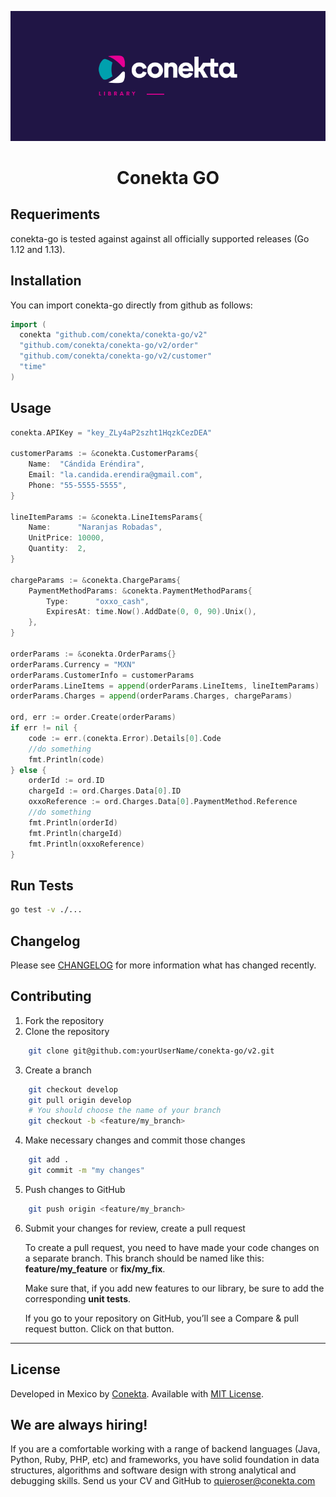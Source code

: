 <div align="center">
  
![banner](readme_files/banner.png)

# Conekta GO

</div>

## Requeriments

conekta-go is tested against against all officially supported releases (Go 1.12 and 1.13).

## Installation

You can import conekta-go directly from github as follows:

```go
import (
  conekta "github.com/conekta/conekta-go/v2"
  "github.com/conekta/conekta-go/v2/order"
  "github.com/conekta/conekta-go/v2/customer"
  "time"
)
```

## Usage

```go
conekta.APIKey = "key_ZLy4aP2szht1HqzkCezDEA"

customerParams := &conekta.CustomerParams{
	Name:  "Cándida Eréndira",
	Email: "la.candida.erendira@gmail.com",
	Phone: "55-5555-5555",
}

lineItemParams := &conekta.LineItemsParams{
	Name:      "Naranjas Robadas",
	UnitPrice: 10000,
	Quantity:  2,
}

chargeParams := &conekta.ChargeParams{
	PaymentMethodParams: &conekta.PaymentMethodParams{
		Type:      "oxxo_cash",
		ExpiresAt: time.Now().AddDate(0, 0, 90).Unix(),
	},
}

orderParams := &conekta.OrderParams{}
orderParams.Currency = "MXN"
orderParams.CustomerInfo = customerParams
orderParams.LineItems = append(orderParams.LineItems, lineItemParams)
orderParams.Charges = append(orderParams.Charges, chargeParams)

ord, err := order.Create(orderParams)
if err != nil {
	code := err.(conekta.Error).Details[0].Code
	//do something
	fmt.Println(code)
} else {
	orderId := ord.ID
	chargeId := ord.Charges.Data[0].ID
	oxxoReference := ord.Charges.Data[0].PaymentMethod.Reference
	//do something
	fmt.Println(orderId)
	fmt.Println(chargeId)
	fmt.Println(oxxoReference)
}
```

## Run Tests

```bash
go test -v ./...
```

## Changelog

Please see [CHANGELOG](CHANGELOG.md) for more information what has changed recently.

## Contributing

1. Fork the repository
2. Clone the repository
```bash
    git clone git@github.com:yourUserName/conekta-go/v2.git
```
3. Create a branch
```bash
    git checkout develop
    git pull origin develop
    # You should choose the name of your branch
    git checkout -b <feature/my_branch>
```
4. Make necessary changes and commit those changes
```bash
    git add .
    git commit -m "my changes"
```
5. Push changes to GitHub
```bash
    git push origin <feature/my_branch>
```
6. Submit your changes for review, create a pull request

   To create a pull request, you need to have made your code changes on a separate branch. This branch should be named like this: **feature/my_feature** or **fix/my_fix**.

   Make sure that, if you add new features to our library, be sure to add the corresponding **unit tests**.

   If you go to your repository on GitHub, you’ll see a Compare & pull request button. Click on that button.

***

## License

Developed in Mexico by [Conekta](https://www.conekta.com). Available with [MIT License](LICENSE).

## We are always hiring!

If you are a comfortable working with a range of backend languages (Java, Python, Ruby, PHP, etc) and frameworks, you have solid foundation in data structures, algorithms and software design with strong analytical and debugging skills. Send us your CV and GitHub to quieroser@conekta.com
